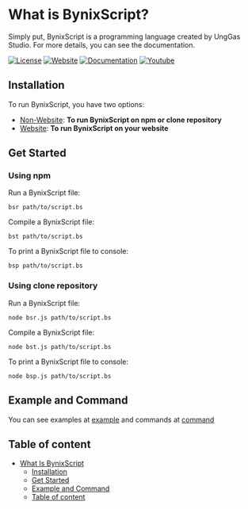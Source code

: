 # What is BynixScript?
Simply put, BynixScript is a programming language created by UngGas Studio. For more details, you can see the documentation.

[![License](https://img.shields.io/badge/license-MIT-green)](LICENSE)
[![Website](https://img.shields.io/badge/official-website-blue)](example.com)
[![Documentation](https://img.shields.io/badge/Documentation-8A2BE2)](pages/documentation.md)
[![Youtube](https://img.shields.io/badge/YouTube-Channel-orange)](example.com)

## Installation
To run BynixScript, you have two options:
- [Non-Website](pages/non-website.md): **To run BynixScript on npm or clone repository**
- [Website](pages/website.md): **To run BynixScript on your website**
## Get Started
### Using npm
Run a BynixScript file:
```
bsr path/to/script.bs
```
Compile a BynixScript file:
```
bst path/to/script.bs
```
To print a BynixScript file to console:
```
bsp path/to/script.bs
```
### Using clone repository
Run a BynixScript file:
```
node bsr.js path/to/script.bs
```
Compile a BynixScript file:
```
node bst.js path/to/script.bs
```
To print a BynixScript file to console:
```
node bsp.js path/to/script.bs
```
## Example and Command
You can see examples at [example](pages/example.md) and commands at [command](pages/command.md)
## Table of content
- [What Is BynixScript](#What-Is-BynixScript)
  - [Installation](#Installation)
  - [Get Started](#Get-Started)
  - [Example and Command](#Example-and-Command)
  - [Table of content](#Table-of-content)
